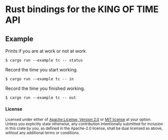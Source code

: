 # Rust bindings for the KING OF TIME API

## Example

Prints if you are at work or not at work.

```
$ cargo run --example tc -- status
```

Record the time you start working.

```
$ cargo run --example tc -- in
```

Record the time you finished working.

```
$ cargo run --example tc -- out
```

#### License

<sup>
Licensed under either of <a href="LICENSE-APACHE">Apache License, Version
2.0</a> or <a href="LICENSE-MIT">MIT license</a> at your option.
</sup>

<br>

<sub>
Unless you explicitly state otherwise, any contribution intentionally submitted
for inclusion in this crate by you, as defined in the Apache-2.0 license, shall
be dual licensed as above, without any additional terms or conditions.
</sub>
